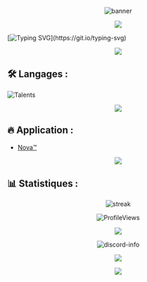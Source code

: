 <!-- Banner ou grande image en haut -->
<p align="center">
  <img src="https://capsule-render.vercel.app/api?type=waving&color=4A90E2&height=200&section=header&text=CroixMiroir16&fontSize=50&fontColor=ffffff" alt="banner" />
</p>

<p align="center">
  <img src="https://user-images.githubusercontent.com/73097560/115834477-dbab4500-a447-11eb-908a-139a6edaec5c.gif"/>
</p>

[![Typing SVG](https://readme-typing-svg.demolab.com?font=Fira+Code&pause=1000&width=435&lines=La+diff%C3%A9rence+n'est+pas+un+d%C3%A9faut%2C+c'est+une+force.;La+programmation+est+un+moyen+d'%C3%A9vasion.;La+d%C3%A9couverte+est+continue+et+illimit%C3%A9e.;La+m%C3%A9moire+conserve+nos+souvenirs.;La+r%C3%A9flexion+change+nos+habitudes.)](https://git.io/typing-svg)

<p align="center">
  <img src="https://user-images.githubusercontent.com/73097560/115834477-dbab4500-a447-11eb-908a-139a6edaec5c.gif"/>
</p>

## 🛠️ Langages :

![Talents](https://skillicons.dev/icons?i=python&theme=dark)

<p align="center">
  <img src="https://user-images.githubusercontent.com/73097560/115834477-dbab4500-a447-11eb-908a-139a6edaec5c.gif"/>
</p>

## 🔥 Application :
- [Nova™](1219689750395617280)

<p align="center">
  <img src="https://user-images.githubusercontent.com/73097560/115834477-dbab4500-a447-11eb-908a-139a6edaec5c.gif"/>
</p>

## 📊 Statistiques :

<p align="center">
  <img src="https://github-readme-streak-stats.herokuapp.com/?user=CroixMiroir16&theme=tokyonight" alt="streak" />
</p>

<p align="center"> 
    <img
        src="https://komarev.com/ghpvc/?username=croixmiroir16&label=Vues&color=0e75b6&style=flat"
        alt="ProfileViews" /> 
    </p>

<p align="center">
  <img src="https://user-images.githubusercontent.com/73097560/115834477-dbab4500-a447-11eb-908a-139a6edaec5c.gif"/>
</p>

<div align="center">
     <img src="https://lanyard.cnrad.dev/api/848876050866896896?bg=transparent" alt="discord-info" margin-top="2rem" />
</div>

<p align="center">
  <img src="https://user-images.githubusercontent.com/73097560/115834477-dbab4500-a447-11eb-908a-139a6edaec5c.gif"/>
</p>

<p align="center">
  <img src="https://capsule-render.vercel.app/api?type=waving&color=4A90E2&height=150&section=footer"/>
</p>
